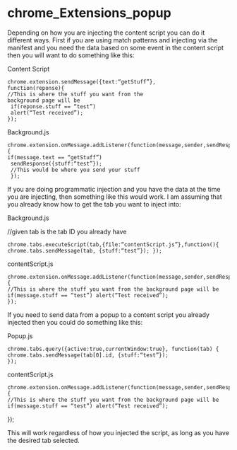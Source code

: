 # chrome_Extensions_popup
<p>Depending on how you are injecting the content script you can do it different ways. First if you are using match patterns and injecting via the manifest and you need the data based on some event in the content script then you will want to do something like this:</p> <p>Content Script</p> 

    chrome.extension.sendMessage({text:“getStuff”}, 
    function(reponse){ 
    //This is where the stuff you want from the 
    background page will be 
     if(reponse.stuff == “test”) 
     alert(“Test received”); 
    });

<p>Background.js</p> 

    chrome.extension.onMessage.addListener(function(message,sender,sendResponse){ 
    if(message.text == “getStuff”)
     sendResponse({stuff:“test”}); 
     //This would be where you send your stuff 
     }); 

<p>If you are doing programmatic injection and you have the data at the time you are injecting, then something like this would work. I am assuming that you already know how to get the tab you want to inject into:</p> <p>Background.js</p>

//given tab is the tab ID you already have 

    chrome.tabs.executeScript(tab,{file:“contentScript.js”},function(){ 
    chrome.tabs.sendMessage(tab, {stuff:“test”}); }); 

contentScript.js 

    chrome.extension.onMessage.addListener(function(message,sender,sendResponse){ 
    //This is where the stuff you want from the background page will be 
    if(message.stuff == “test”) alert(“Test received”); 
    }); 

<p>If you need to send data from a popup to a content script you already injected then you could do something like this:</p> 
<p>Popup.js</p> 

    chrome.tabs.query({active:true,currentWindow:true}, function(tab) { 
    chrome.tabs.sendMessage(tab[0].id, {stuff:“test”}); 
    });

<p> contentScript.js</p> 

    chrome.extension.onMessage.addListener(function(message,sender,sendResponse){ 
    //This is where the stuff you want from the background page will be 
    if(message.stuff == “test”) alert(“Test received”); 
   }); 

</p>This will work regardless of how you injected the script, as long as you have the desired tab selected.</p>

